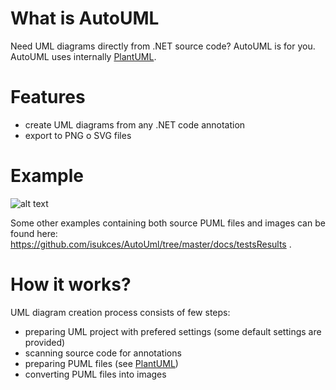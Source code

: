 # What is AutoUML

Need UML diagrams directly from .NET source code? AutoUML is for you.
AutoUML uses internally [PlantUML](https://plantuml.com/).

# Features
- create UML diagrams from any .NET code annotation
- export to PNG o SVG files

# Example
![alt text](https://raw.githubusercontent.com/isukces/AutoUml/master/docs/testsResults/T12_Should_mark_static_method.png "Sample diagram created during AutoUML testing")

Some other examples containing both source PUML files and images can be found here: https://github.com/isukces/AutoUml/tree/master/docs/testsResults .


# How it works?

UML diagram creation process consists of few steps:
- preparing UML project with prefered settings (some default settings are provided)
- scanning source code for annotations
- preparing PUML files (see [PlantUML](https://plantuml.com/))
- converting PUML files into images
